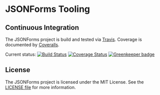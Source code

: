 # JSONForms Tooling

## Continuous Integration
The JSONForms project is build and tested via [Travis](https://travis-ci.org/). Coverage is documented by [Coveralls](https://coveralls.io).

Current status: [![Build Status](https://travis-ci.com/TheZoker/jsonforms-tooling.svg?branch=master)](https://travis-ci.com/TheZoker/jsonforms-tooling) [![Coverage Status](https://coveralls.io/repos/github/TheZoker/jsonforms-tooling/badge.svg?branch=master)](https://coveralls.io/github/TheZoker/jsonforms-tooling?branch=master) [![Greenkeeper badge](https://badges.greenkeeper.io/TheZoker/jsonforms-tooling.svg)](https://greenkeeper.io/)

## License
The JSONForms project is licensed under the MIT License. See the [LICENSE file](https://github.com/eclipsesource/jsonforms-tooling/blob/master/LICENSE) for more information.
